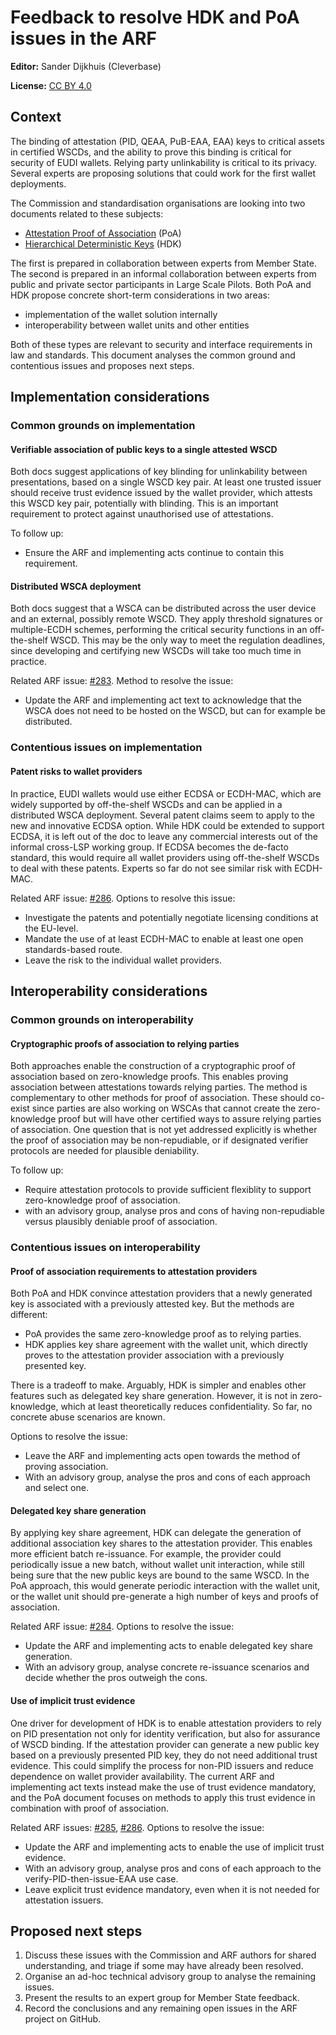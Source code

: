 # Feedback to resolve HDK and PoA issues in the ARF

**Editor:** Sander Dijkhuis (Cleverbase)

**License:** [CC BY 4.0](https://creativecommons.org/licenses/by/4.0/)

## Context

The binding of attestation (PID, QEAA, PuB-EAA, EAA) keys to critical assets in certified WSCDs, and the ability to prove this binding is critical for security of EUDI wallets. Relying party unlinkability is critical to its privacy. Several experts are proposing solutions that could work for the first wallet deployments.

The Commission and standardisation organisations are looking into two documents related to these subjects:

- [Attestation Proof of Association](https://eprint.iacr.org/2024/1444) (PoA)
- [Hierarchical Deterministic Keys](README.md) (HDK)

The first is prepared in collaboration between experts from Member State. The second is prepared in an informal collaboration between experts from public and private sector participants in Large Scale Pilots. Both PoA and HDK propose concrete short-term considerations in two areas:

- implementation of the wallet solution internally
- interoperability between wallet units and other entities

Both of these types are relevant to security and interface requirements in law and standards. This document analyses the common ground and contentious issues and proposes next steps.

## Implementation considerations

### Common grounds on implementation

#### Verifiable association of public keys to a single attested WSCD

Both docs suggest applications of key blinding for unlinkability between presentations, based on a single WSCD key pair. At least one trusted issuer should receive trust evidence issued by the wallet provider, which attests this WSCD key pair, potentially with blinding. This is an important requirement to protect against unauthorised use of attestations.

To follow up:

- Ensure the ARF and implementing acts continue to contain this requirement.

#### Distributed WSCA deployment

Both docs suggest that a WSCA can be distributed across the user device and an external, possibly remote WSCD. They apply threshold signatures or multiple-ECDH schemes, performing the critical security functions in an off-the-shelf WSCD. This may be the only way to meet the regulation deadlines, since developing and certifying new WSCDs will take too much time in practice.

Related ARF issue: [#283](https://github.com/eu-digital-identity-wallet/eudi-doc-architecture-and-reference-framework/issues/283). Method to resolve the issue:

- Update the ARF and implementing act text to acknowledge that the WSCA does not need to be hosted on the WSCD, but can for example be distributed.

### Contentious issues on implementation

#### Patent risks to wallet providers

In practice, EUDI wallets would use either ECDSA or ECDH-MAC, which are widely supported by off-the-shelf WSCDs and can be applied in a distributed WSCA deployment. Several patent claims seem to apply to the new and innovative ECDSA option. While HDK could be extended to support ECDSA, it is left out of the doc to leave any commercial interests out of the informal cross-LSP working group. If ECDSA becomes the de-facto standard, this would require all wallet providers using off-the-shelf WSCDs to deal with these patents. Experts so far do not see similar risk with ECDH-MAC.

Related ARF issue: [#286](https://github.com/eu-digital-identity-wallet/eudi-doc-architecture-and-reference-framework/issues/286). Options to resolve this issue:

- Investigate the patents and potentially negotiate licensing conditions at the EU-level.
- Mandate the use of at least ECDH-MAC to enable at least one open standards-based route.
- Leave the risk to the individual wallet providers.

## Interoperability considerations

### Common grounds on interoperability

#### Cryptographic proofs of association to relying parties

Both approaches enable the construction of a cryptographic proof of association based on zero-knowledge proofs. This enables proving association between attestations towards relying parties. The method is complementary to other methods for proof of association. These should co-exist since parties are also working on WSCAs that cannot create the zero-knowledge proof but will have other certified ways to assure relying parties of association. One question that is not yet addressed explicitly is whether the proof of association may be non-repudiable, or if designated verifier protocols are needed for plausible deniability.

To follow up:

- Require attestation protocols to provide sufficient flexiblity to support zero-knowledge proof of association.
- with an advisory group, analyse pros and cons of having non-repudiable versus plausibly deniable proof of association.

### Contentious issues on interoperability

#### Proof of association requirements to attestation providers

Both PoA and HDK convince attestation providers that a newly generated key is associated with a previously attested key. But the methods are different:

- PoA provides the same zero-knowledge proof as to relying parties.
- HDK applies key share agreement with the wallet unit, which directly proves to the attestation provider association with a previously presented key.

There is a tradeoff to make. Arguably, HDK is simpler and enables other features such as delegated key share generation. However, it is not in zero-knowledge, which at least theoretically reduces confidentiality. So far, no concrete abuse scenarios are known.

Options to resolve the issue:

- Leave the ARF and implementing acts open towards the method of proving association.
- With an advisory group, analyse the pros and cons of each approach and select one.

#### Delegated key share generation

By applying key share agreement, HDK can delegate the generation of additional association key shares to the attestation provider. This enables more efficient batch re-issuance. For example, the provider could periodically issue a new batch, without wallet unit interaction, while still being sure that the new public keys are bound to the same WSCD. In the PoA approach, this would generate periodic interaction with the wallet unit, or the wallet unit should pre-generate a high number of keys and proofs of association.

Related ARF issue: [#284](https://github.com/eu-digital-identity-wallet/eudi-doc-architecture-and-reference-framework/issues/284). Options to resolve the issue:

- Update the ARF and implementing acts to enable delegated key share generation.
- With an advisory group, analyse concrete re-issuance scenarios and decide whether the pros outweigh the cons.

#### Use of implicit trust evidence

One driver for development of HDK is to enable attestation providers to rely on PID presentation not only for identity verification, but also for assurance of WSCD binding. If the attestation provider can generate a new public key based on a previously presented PID key, they do not need additional trust evidence. This could simplify the process for non-PID issuers and reduce dependence on wallet provider availability. The current ARF and implementing act texts instead make the use of trust evidence mandatory, and the PoA document focuses on methods to apply this trust evidence in combination with proof of association.

Related ARF issues: [#285](https://github.com/eu-digital-identity-wallet/eudi-doc-architecture-and-reference-framework/issues/285), [#286](https://github.com/eu-digital-identity-wallet/eudi-doc-architecture-and-reference-framework/issues/286). Options to resolve the issue:

- Update the ARF and implementing acts to enable the use of implicit trust evidence.
- With an advisory group, analyse pros and cons of each approach to the verify-PID-then-issue-EAA use case.
- Leave explicit trust evidence mandatory, even when it is not needed for attestation issuers.

## Proposed next steps

1. Discuss these issues with the Commission and ARF authors for shared understanding, and triage if some may have already been resolved.
2. Organise an ad-hoc technical advisory group to analyse the remaining issues.
3. Present the results to an expert group for Member State feedback.
4. Record the conclusions and any remaining open issues in the ARF project on GitHub.
